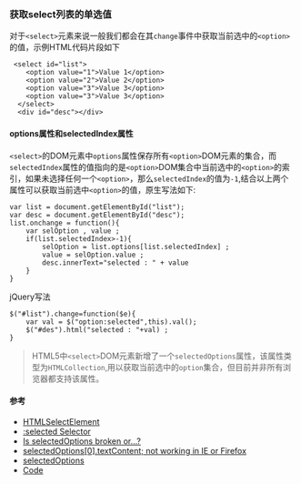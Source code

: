 ### 获取select列表的单选值

对于`<select>`元素来说一般我们都会在其`change`事件中获取当前选中的`<option>`的值，示例HTML代码片段如下


	 <select id="list">
	    <option value="1">Value 1</option>
	    <option value="2">Value 2</option>
	    <option value="3">Value 3</option>
	    <option value="3">Value 3</option>
	  </select>
	  <div id="desc"></div>

#### options属性和selectedIndex属性

`<select>`的DOM元素中`options`属性保存所有`<option>`DOM元素的集合，而`selectedIndex`属性的值指向的是`<option>`DOM集合中当前选中的`<option>`的索引，如果未选择任何一个`<option>`，那么`selectedIndex`的值为`-1`,结合以上两个属性可以获取当前选中`<option>`的值，原生写法如下:

	var list = document.getElementById("list");
	var desc = document.getElementById("desc");
	list.onchange = function(){
		var selOption , value ;
		if(list.selectedIndex>-1){
			selOption = list.options[list.selectedIndex] ;
			value = selOption.value ;
			desc.innerText="selected : " + value
		}	
	}
	
jQuery写法

	$("#list").change=function($e){
		var val = $("option:selected",this).val();
		$("#des").html("selected : "+val) ;
	}

> HTML5中`<select>`DOM元素新增了一个`selectedOptions`属性，该属性类型为`HTMLCollection`,用以获取当前选中的`option`集合，但目前并非所有浏览器都支持该属性。
> 

#### 参考

 + [HTMLSelectElement](https://developer.mozilla.org/en-US/docs/Web/API/HTMLSelectElement)
 + [:selected Selector](http://api.jquery.com/selected-selector/)
 + [Is selectedOptions broken or…?](http://stackoverflow.com/questions/10711767/is-selectedoptions-broken-or)
 + [selectedOptions[0].textContent; not working in IE or Firefox](http://stackoverflow.com/questions/13753201/selectedoptions0-textcontent-not-working-in-ie-or-firefox)
 + [selectedOptions](http://www.whatwg.org/specs/web-apps/current-work/multipage/the-button-element.html#dom-select-selectedoptions)
 + [Code](http://jsfiddle.net/DaJun/d8YDE/)